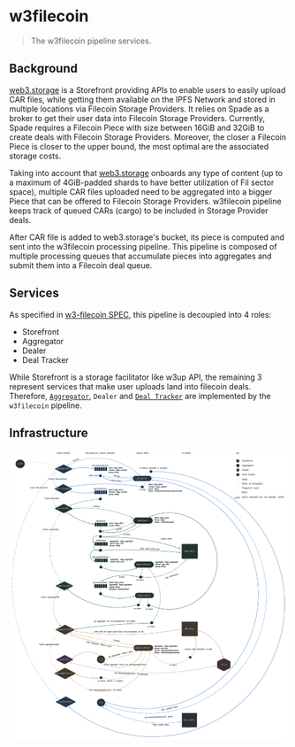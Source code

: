 # w3filecoin

> The w3filecoin pipeline services.

## Background

[web3.storage](http://web3.storage) is a Storefront providing APIs to enable users to easily upload CAR files, while getting them available on the IPFS Network and stored in multiple locations via Filecoin Storage Providers. It relies on Spade as a broker to get their user data into Filecoin Storage Providers. Currently, Spade requires a Filecoin Piece with size between 16GiB and 32GiB to create deals with Filecoin Storage Providers. Moreover, the closer a Filecoin Piece is closer to the upper bound, the most optimal are the associated storage costs.

Taking into account that [web3.storage](http://web3.storage) onboards any type of content (up to a maximum of 4GiB-padded shards to have better utilization of Fil sector space), multiple CAR files uploaded need to be aggregated into a bigger Piece that can be offered to Filecoin Storage Providers. w3filecoin pipeline keeps track of queued CARs (cargo) to be included in Storage Provider deals.

After CAR file is added to web3.storage's bucket, its piece is computed and sent into the w3filecoin processing pipeline. This pipeline is composed of multiple processing queues that accumulate pieces into aggregates and submit them into a Filecoin deal queue.

## Services

As specified in [w3-filecoin SPEC](https://github.com/web3-storage/specs/blob/main/w3-filecoin.md), this pipeline is decoupled into 4 roles:
- Storefront
- Aggregator
- Dealer
- Deal Tracker

While Storefront is a storage facilitator like w3up API, the remaining 3 represent services that make user uploads land into filecoin deals. Therefore, [`Aggregator`](./aggregator-architecture.md), `Dealer` and [`Deal Tracker`](./deal-tracker-architecture.md) are implemented by the `w3filecoin` pipeline.

## Infrastructure

![Pipeline infra](./w3filecoin.svg)
